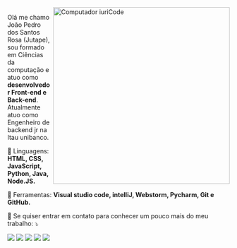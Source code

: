 <img src="https://raw.githubusercontent.com/MicaelliMedeiros/micaellimedeiros/master/image/computer-illustration.png" min-width="400px" max-width="400px" width="400px" align="right" alt="Computador iuriCode">

<p align="left"> 
  Olá me chamo João Pedro dos Santos Rosa (Jutape), sou formado em Ciências da computação e atuo como <strong>desenvolvedor Front-end e Back-end</strong>.<br>
  Atualmente atuo como Engenheiro de backend jr na Itau unibanco.
</p>

<p align="left">
  🦄 Linguagens: <strong>HTML, CSS, JavaScript, Python, Java, Node.JS.</strong>
</p>

<p align="left">
  💼 Ferramentas: <strong>Visual studio code, intelliJ, Webstorm, Pycharm, Git e GitHub.</strong>
</p>

<p align="left">
  💌 Se quiser entrar em contato para conhecer um pouco mais do meu trabalho: ⤵️
</p>

<p align="left">
  <a href="mailto:joaojoao.jopdsr@gmail.com" alt="Gmail" target="_blank">
  <img src="https://img.shields.io/badge/-Gmail-FF0000?style=flat-square&labelColor=FF0000&logo=gmail&logoColor=white&link=LINK-DO-SEU-EMAIL" /></a>

  <a href="https://www.linkedin.com/in/joaopedrocomputerscience" alt="Linkedin" target="_blank">
  <img src="https://img.shields.io/badge/-Linkedin-0e76a8?style=flat-square&logo=Linkedin&logoColor=white&link=LINK-DO-SEU-LINKEDIN" /></a>

  <a href="https://api.whatsapp.com/send?phone=5511946744553" alt="WhatsApp" target="_blank">
  <img src="https://img.shields.io/badge/-WhatsApp-25d366?style=flat-square&labelColor=25d366&logo=whatsapp&logoColor=white&link=API-DO-SEU-WHATSAPP"/></a>

  <a href="https://www.facebook.com/jutapePNG/" alt="Facebook" target="_blank">
  <img src="https://img.shields.io/badge/-Facebook-3b5998?style=flat-square&labelColor=3b5998&logo=facebook&logoColor=white&link=LINK-DO-SEU-FACEBOOK"/></a>

  <a href="https://www.instagram.com/jutape.png/" alt="Instagram" target="_blank">
  <img src="https://img.shields.io/badge/-Instagram-DF0174?style=flat-square&labelColor=DF0174&logo=instagram&logoColor=white&link=LINK-DO-SEU-INSTAGRAM"/></a>
</p>

<!-- Créditos gerais a iuricode  -->
